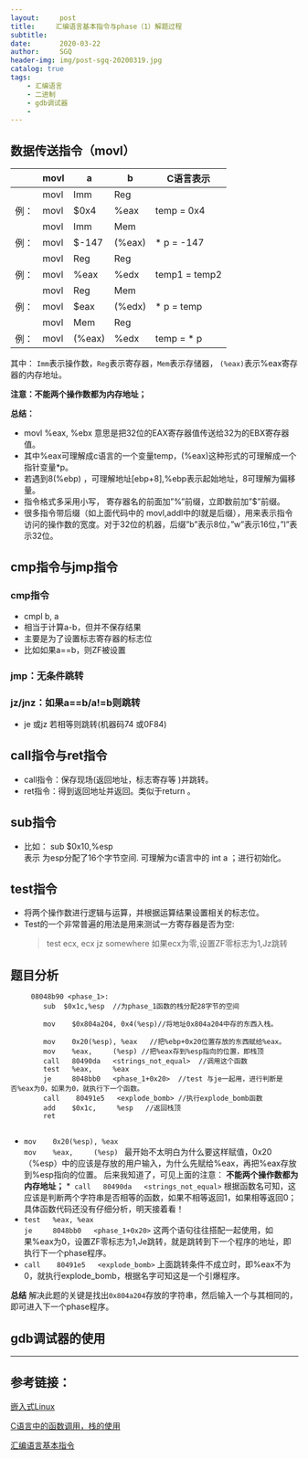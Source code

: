 ```yaml
---
layout:     post
title:     汇编语言基本指令与phase（1）解题过程
subtitle:   
date:       2020-03-22
author:     SGQ
header-img: img/post-sgq-20200319.jpg
catalog: true
tags:
    - 汇编语言
    - 二进制
    - gdb调试器
    - 
---
```



##  数据传送指令（movl）


|     |   movl | a    |  b|  C语言表示   |
| --- | --- | --- | --- | --- |
|     | movl    |  Imm   |  Reg   |     |
| 例：    |   movl  |  $0x4   |   %eax  |  temp = 0x4   |
|     |  movl    | Imm    |    Mem     |     |
|    例：  |  movl    |    $-147  |   (%eax)  | * p = -147   |
|     |  movl     |   Reg   |    Reg     |     |
|   例：   |   movl   |  %eax   |  %edx   |   temp1 = temp2  |
|     |   movl   |    Reg  |   Mem   |     |
|   例：   |  movl    |  $eax   |  (%edx)   |  * p = temp   |
|     |   movl   |   Mem   |    Reg  |     |
|    例：  |    movl  |   (%eax)   | %edx     |   temp = * p  |

  

其中：
`Imm`表示操作数，`Reg`表示寄存器，`Mem`表示存储器，
 `(%eax)`表示%eax寄存器的内存地址。

**注意：不能两个操作数都为内存地址；**

**总结：**

* movl     %eax,     %ebx       意思是把32位的EAX寄存器值传送给32为的EBX寄存器值。<br>
* 其中%eax可理解成c语言的一个变量temp，(%eax)这种形式的可理解成一个指针变量*p。<br>
* 若遇到8(%ebp) ，可理解地址[ebp+8],%ebp表示起始地址，8可理解为偏移量。<br>
* 指令格式多采用小写， 寄存器名的前面加”%”前缀，立即数前加”$”前缀。<br>
* 很多指令带后缀（如上面代码中的 movl,addl中的l就是后缀），用来表示指令访问的操作数的宽度。对于32位的机器，后缀”b”表示8位，”w”表示16位，”l”表示32位。<br>

## cmp指令与jmp指令

### cmp指令
* cmpl b, a
* 相当于计算a-b，但并不保存结果
* 主要是为了设置标志寄存器的标志位
* 比如如果a==b，则ZF被设置

### jmp：无条件跳转

### jz/jnz：如果a==b/a!=b则跳转
* je 或jz 若相等则跳转(机器码74 或0F84)

## call指令与ret指令
* call指令：保存现场(返回地址，标志寄存等 )并跳转。
* ret指令：得到返回地址并返回。类似于return 。
## sub指令
* 比如： sub     $0x10,%esp  <br>表示 为esp分配了16个字节空间. 可理解为c语言中的 int a ；进行初始化。
## test指令
* 将两个操作数进行逻辑与运算，并根据运算结果设置相关的标志位。
* Test的一个非常普遍的用法是用来测试一方寄存器是否为空:
   >test ecx, ecx
   >jz somewhere
   如果ecx为零,设置ZF零标志为1,Jz跳转

## 题目分析
```x86asm
     08048b90 <phase_1>: 
        sub  $0x1c,%esp  //为phase_1函数的栈分配28字节的空间

        mov    $0x804a204, 0x4(%esp)//将地址0x804a204中存的东西入栈。
		
        mov    0x20(%esp), %eax   //把%ebp+0x20位置存放的东西赋给%eax。
        mov    %eax,     (%esp) //把%eax存到%esp指向的位置，即栈顶
     	call   80490da   <strings_not_equal>  //调用这个函数
        test   %eax,     %eax        
        je     8048bb0   <phase_1+0x20>  //test 与je一起用，进行判断是否%eax为0，如果为0，就执行下一个函数。
      	call    80491e5   <explode_bomb> //执行explode_bomb函数
        add    $0x1c,     %esp   //返回栈顶
        ret        
		
```
* ` mov    0x20(%esp), %eax `  <br> `mov    %eax,     (%esp) `
最开始不太明白为什么要这样赋值，0x20（%esp）中的应该是存放的用户输入，为什么先赋给%eax，再把%eax存放到%esp指向的位置。 后来我知道了，可见上面的注意：
**不能两个操作数都为内存地址；**
*` call   80490da   <strings_not_equal>`
根据函数名可知，这应该是判断两个字符串是否相等的函数，如果不相等返回1，如果相等返回0；具体函数代码还没有仔细分析，明天接着看！
* `test   %eax, %eax `       
    `je     8048bb0   <phase_1+0x20>`
	这两个语句往往搭配一起使用，如果%eax为0，设置ZF零标志为1,Je跳转，就是跳转到下一个程序的地址，即执行下一个phase程序。
* `call    80491e5   <explode_bomb>`
上面跳转条件不成立时，即%eax不为0，就执行explode_bomb，根据名字可知这是一个引爆程序。

**总结**
解决此题的关键是找出`0x804a204`存放的字符串，然后输入一个与其相同的，即可进入下一个phase程序。

## gdb调试器的使用



***
## 参考链接：

[嵌入式Linux](http://read.pudn.com/downloads353/sourcecode/unix_linux/1539793/embedded_linux_c.pdf)

[C语言中的函数调用，栈的使用](https://blog.csdn.net/u011433762/article/details/49761251)

[汇编语言基本指令](https://blog.csdn.net/wangbaochu/article/details/41850779)